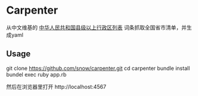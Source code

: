 Carpenter
=========

从中文维基的 [中华人民共和国县级以上行政区列表](http://zh.wikipedia.org/wiki/%E4%B8%AD%E5%8D%8E%E4%BA%BA%E6%B0%91%E5%85%B1%E5%92%8C%E5%9B%BD%E5%8E%BF%E7%BA%A7%E4%BB%A5%E4%B8%8A%E8%A1%8C%E6%94%BF%E5%8C%BA%E5%88%97%E8%A1%A8) 词条抓取全国省市清单，并生成yaml

Usage
-----
  git clone https://github.com/snow/carpenter.git
  cd carpenter
  bundle install
  bundel exec ruby app.rb

然后在浏览器里打开 http://localhost:4567
